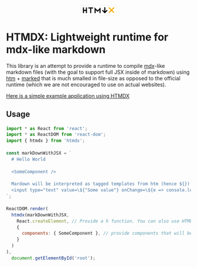 <p align="center">
  <img alt="HTMDX logo" src="./htmdx.svg" width="100" />
</p>

# HTMDX: Lightweight runtime for mdx-like markdown

This library is an attempt to provide a runtime to compile [mdx](https://github.com/mdx-js/mdx)-like markdown files (with the goal to support full JSX inside of markdown) using [htm](https://github.com/developit/htm) + [marked](https://github.com/markedjs/marked) that is much smalled in file-size as opposed to the official runtime (which we are not encouraged to use on actual websites).

[Here is a simple example application using HTMDX](https://michael-klein.github.io/htmdx/example/dist/index.html)

## Usage

```javascript
import * as React from 'react';
import * as ReactDOM from 'react-dom';
import { htmdx } from 'htmdx';

const markDownWithJSX = `
  # Hello World
  
  <SomeComponent />
  
  Mardown will be interpreted as tagged templates from htm (hence ${}):
  <input type="text" value=\${"Some value"} onChange=\${e => console.log(e.target.value)}/>
`;

ReactDOM.render(
  htmdx(markDownWithJSX, 
    React.createElement, // Provide a h function. You can also use HTMDX with preact or any other library that supports the format
    {
      components: { SomeComponent }, // provide components that will be available in markdown files
    }
  )
),
  document.getElementById('root');

```
